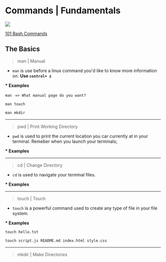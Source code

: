 # Commands | Fundamentals

[![](https://img.talkandroid.com/uploads/2014/11/google_drive_app_icon-100x100.png)]()

[101 Bash Commands](https://dev.to/awwsmm/101-bash-commands-and-tips-for-beginners-to-experts-30je)

## The Basics

> man | Manual

- `man` is use before a linux command you'd like to know more information on. **Use `control+ z `**

**\* Examples**

`man`
` => What manual page do you want?`

`man touch`

`man mkdir`

---

> pwd | Print Working Directory

- `pwd` is used to print the current location you car currently at in your terminal. Remeber when you launch your terminals;

**\* Examples**

---

> cd | Change Directory

- `cd` is used to navigate your terminal files.

**\* Examples**

---

> touch | Touch

- `touch` is a powerful command used to create any type of file in your file system.

**\* Examples**

`touch hello.txt`

`touch script.js README.md index.html style.css`

---

> mkdir | Make Directories
